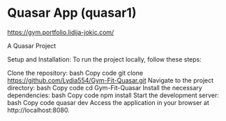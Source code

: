 # Quasar App (quasar1)
https://gym.portfolio.lidija-jokic.com/

A Quasar Project

Setup and Installation:
To run the project locally, follow these steps:

Clone the repository:
bash
Copy code
git clone https://github.com/Lydia554/Gym-Fit-Quasar.git
Navigate to the project directory:
bash
Copy code
cd Gym-Fit-Quasar
Install the necessary dependencies:
bash
Copy code
npm install
Start the development server:
bash
Copy code
quasar dev
Access the application in your browser at http://localhost:8080.
